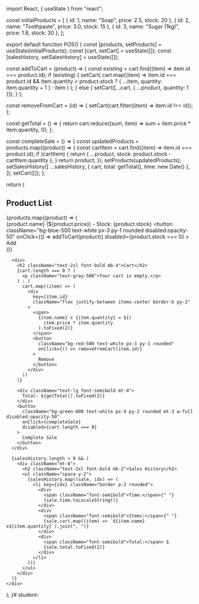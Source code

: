 import React, { useState } from "react";

const initialProducts = [
  { id: 1, name: "Soap", price: 2.5, stock: 20 },
  { id: 2, name: "Toothpaste", price: 3.0, stock: 15 },
  { id: 3, name: "Sugar (1kg)", price: 1.8, stock: 30 },
];

export default function POS() {
  const [products, setProducts] = useState(initialProducts);
  const [cart, setCart] = useState([]);
  const [salesHistory, setSalesHistory] = useState([]);

  const addToCart = (product) => {
    const existing = cart.find((item) => item.id === product.id);
    if (existing) {
      setCart(
        cart.map((item) =>
          item.id === product.id && item.quantity < product.stock
            ? { ...item, quantity: item.quantity + 1 }
            : item
        )
      );
    } else {
      setCart([...cart, { ...product, quantity: 1 }]);
    }
  };

  const removeFromCart = (id) => {
    setCart(cart.filter((item) => item.id !== id));
  };

  const getTotal = () => {
    return cart.reduce((sum, item) => sum + item.price * item.quantity, 0);
  };

  const completeSale = () => {
    const updatedProducts = products.map((product) => {
      const cartItem = cart.find((item) => item.id === product.id);
      if (cartItem) {
        return { ...product, stock: product.stock - cartItem.quantity };
      }
      return product;
    });
    setProducts(updatedProducts);
    setSalesHistory([
      ...salesHistory,
      { cart, total: getTotal(), time: new Date() },
    ]);
    setCart([]);
  };

  return (
    <div className="p-4 max-w-screen-md mx-auto mt-8 bg-white rounded shadow">
      <div className="mb-6">
        <h2 className="text-2xl font-bold mb-4">Product List</h2>
        {products.map((product) => (
          <div
            key={product.id}
            className="flex justify-between items-center border-b py-2"
          >
            <span>
              {product.name} (${product.price}) - Stock: {product.stock}
            </span>
            <button
              className="bg-blue-500 text-white px-3 py-1 rounded disabled:opacity-50"
              onClick={() => addToCart(product)}
              disabled={product.stock === 0}
            >
              Add
            </button>
          </div>
        ))}
      </div>

      <div>
        <h2 className="text-2xl font-bold mb-4">Cart</h2>
        {cart.length === 0 ? (
          <p className="text-gray-500">Your cart is empty.</p>
        ) : (
          cart.map((item) => (
            <div
              key={item.id}
              className="flex justify-between items-center border-b py-2"
            >
              <span>
                {item.name} x {item.quantity} = ${(
                  item.price * item.quantity
                ).toFixed(2)}
              </span>
              <button
                className="bg-red-500 text-white px-3 py-1 rounded"
                onClick={() => removeFromCart(item.id)}
              >
                Remove
              </button>
            </div>
          ))
        )}

        <div className="text-lg font-semibold mt-4">
          Total: ${getTotal().toFixed(2)}
        </div>
        <button
          className="bg-green-600 text-white px-4 py-2 rounded mt-3 w-full disabled:opacity-50"
          onClick={completeSale}
          disabled={cart.length === 0}
        >
          Complete Sale
        </button>
      </div>

      {salesHistory.length > 0 && (
        <div className="mt-8">
          <h2 className="text-2xl font-bold mb-2">Sales History</h2>
          <ul className="space-y-2">
            {salesHistory.map((sale, idx) => (
              <li key={idx} className="border p-2 rounded">
                <div>
                  <span className="font-semibold">Time:</span>{" "}
                  {sale.time.toLocaleString()}
                </div>
                <div>
                  <span className="font-semibold">Items:</span>{" "}
                  {sale.cart.map((item) => `${item.name} x${item.quantity}`).join(", ")}
                </div>
                <div>
                  <span className="font-semibold">Total:</span> $
                  {sale.total.toFixed(2)}
                </div>
              </li>
            ))}
          </ul>
        </div>
      )}
    </div>
  );
}# student-